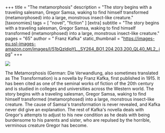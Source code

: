 +++
title = "The metamorphosis"
description = "The story begins with a traveling salesman, Gregor Samsa, waking to find himself transformed (metamorphosed) into a large, monstrous insect-like creature."
[taxonomies]
tags = [ "novel", "fiction" ]
[extra]
subtitle = "The story begins with a traveling salesman, Gregor Samsa, waking to find himself transformed (metamorphosed) into a large, monstrous insect-like creature."
pages = "65"
author = " Franz Kafka"
static_thumbnail = "https://images-eu.ssl-images-amazon.com/images/I/51bQzldipYL._SY264_BO1,204,203,200_QL40_ML2_.jpg"
+++

<img border="0" src="https://images-eu.ssl-images-amazon.com/images/I/51bQzldipYL._SY264_BO1,204,203,200_QL40_ML2_.jpg" >

<!-- more -->

The Metamorphosis (German: Die Verwandlung, also sometimes translated as The Transformation) is a novella by Franz Kafka, first published in 1915. It has been cited as one of the seminal works of fiction of the 20th century and is studied in colleges and universities across the Western world. The story begins with a traveling salesman, Gregor Samsa, waking to find himself transformed (metamorphosed) into a large, monstrous insect-like creature. The cause of Samsa's transformation is never revealed, and Kafka never did give an explanation. The rest of Kafka's novella deals with Gregor's attempts to adjust to his new condition as he deals with being burdensome to his parents and sister, who are repulsed by the horrible, verminous creature Gregor has become.